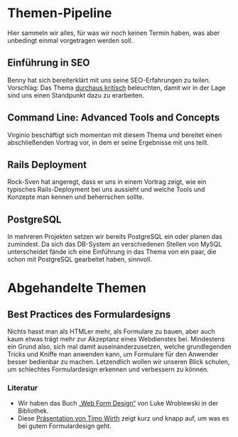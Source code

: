 Themen-Pipeline
===============

Hier sammeln wir alles, für was wir noch keinen Termin haben, was aber unbedingt einmal vorgetragen
werden soll.

Einführung in SEO
-----------------

Benny hat sich bereiterklärt mit uns seine SEO-Erfahrungen zu teilen. Vorschlag: Das Thema
[durchaus kritisch][seo-is-mostly-quack-science] beleuchten, damit wir in der Lage sind uns
einen Standpunkt dazu zu erarbeiten.

Command Line: Advanced Tools and Concepts
-----------------------------------------

Virginio beschäftigt sich momentan mit diesem Thema und bereitet einen abschließenden Vortrag vor, in dem
er seine Ergebnisse mit uns teilt.

Rails Deployment
----------------

Rock-Sven hat angeregt, dass er uns in einem Vortrag zeigt, wie ein typisches Rails-Deployment bei uns
aussieht und welche Tools und Konzepte man kennen und beherrschen sollte.

PostgreSQL
----------

In mehreren Projekten setzen wir bereits PostgreSQL ein oder planen das zumindest. Da sich das DB-System
an verschiedenen Stellen von MySQL unterscheidet fände ich eine Einführung in das Thema von ein paar,
die schon mit PostgreSQL gearbeitet haben, sinnvoll.

Abgehandelte Themen
===================

Best Practices des Formulardesigns
----------------------------------

Nichts hasst man als HTMLer mehr, als Formulare zu bauen, aber auch kaum etwas trägt mehr zur Akzeptanz
eines Webdienstes bei. Mindestens ein Grund also, sich mal damit auseinanderzusetzen, welche
grundlegenden Tricks und Kniffe man anwenden kann, um Formulare für den Anwender besser bedienbar zu machen.
Letzendlich wollen wir unseren Blick schulen, um schlechtes Formulardesign erkennen und verbessern
zu können.

### Literatur

* Wir haben das Buch [„Web Form Design“][Web-Form-Design] von Luke Wroblewski in der Bibliothek.
* Diese [Präsentation von Timo Wirth][Mitmachbarrieren] zeigt kurz und knapp auf, um was es bei gutem Formulardesign geht.

[Web-Form-Design]: http://www.lukew.com/resources/web_form_design.asp
[Mitmachbarrieren]: http://www.slideshare.net/aperto/mitmachbarrieren-im-web-20
[seo-is-mostly-quack-science]: http://news.ycombinator.com/item?id=1426569
